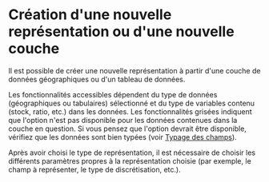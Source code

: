 # Création d'une nouvelle représentation ou d'une nouvelle couche


<ZoomImg
    src="/layer-creation.png"
    alt="Fenêtre de création d'une nouvelle représentation ou d'une nouvelle couche"
    caption="Fenêtre de création d'une nouvelle représentation ou d'une nouvelle couche"
/>

Il est possible de créer une nouvelle représentation à partir d'une couche de données géographiques ou d'un tableau de données.

Les fonctionnalités accessibles dépendent du type de données (géographiques ou tabulaires) sélectionné
et du type de variables contenu (stock, ratio, etc.) dans les données.
Les fonctionnalités grisées indiquent que l'option n'est pas disponible pour les données contenues dans la couche en question.
Si vous pensez que l'option devrait être disponible, vérifiez que les données sont bien typées (voir [Typage des champs](./typing)).

Après avoir choisi le type de représentation, il est nécessaire de choisir les différents paramètres
propres à la représentation choisie (par exemple, le champ à représenter, le type de discrétisation, etc.).

<ZoomImg
    src="/layer-creation-options.png"
    alt="Fenêtre de création d'une représentation en symboles proportionnels"
    caption="Fenêtre de création d'une représentation en symboles proportionnels"
/>